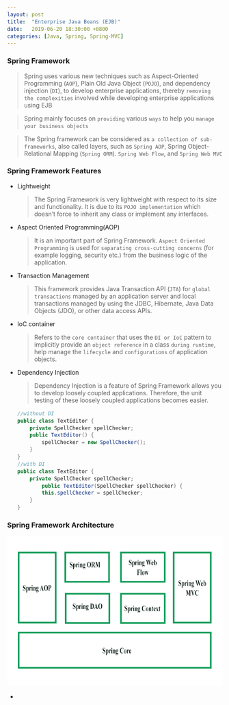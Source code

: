```yaml
---
layout: post
title:  "Enterprise Java Beans (EJB)"
date:   2019-06-20 18:30:00 +0800
categories: [Java, Spring, Spring-MVC]
---
```

### Spring Framework
> Spring uses various new techniques such as Aspect-Oriented Programming (`AOP`), Plain Old Java Object (`POJO`), and dependency injection (`DI`), to develop enterprise applications, thereby `removing the complexities` involved while developing enterprise applications using EJB

> Spring mainly focuses on `providing` various `ways` to help you `manage your business objects`

> The Spring framework can be considered as `a collection of sub-frameworks`, also called layers, such as `Spring AOP`, Spring Object-Relational Mapping (`Spring ORM`). `Spring Web Flow`, and `Spring Web MVC`

### Spring Framework Features
- Lightweight
    >The Spring Framework is very lightweight with respect to its size and functionality. It is due to its `POJO implementation` which doesn’t force to inherit any class or implement any interfaces.
- Aspect Oriented Programming(AOP)
    >It is an important part of Spring Framework. `Aspect Oriented Programming` is used for `separating cross-cutting concerns` (for example logging, security etc.) from the business logic of the application.
- Transaction Management
    >This framework provides Java Transaction API (`JTA`) for `global transactions` managed by an application server and local transactions managed by using the JDBC, Hibernate, Java Data Objects (JDO), or other data access APIs. 
- IoC container
    >Refers to the `core container` that uses the `DI or IoC` pattern to implicitly provide an `object reference` in a class `during runtime`, help manage the `lifecycle` and `configurations` of application objects.
- Dependency Injection
    >Dependency Injection is a feature of Spring Framework allows you to develop loosely coupled applications. Therefore, the unit testing of these loosely coupled applications becomes easier. 

    ```java
    //without DI
    public class TextEditor {
        private SpellChecker spellChecker;
        public TextEditor() {
            spellChecker = new SpellChecker();
        }
    }
    //with DI
    public class TextEditor {
        private SpellChecker spellChecker;
            public TextEditor(SpellChecker spellChecker) {
            this.spellChecker = spellChecker;
        }
    }
    ```
### Spring Framework Architecture

![spring framework](https://github.com/YouwangDeng/YouwangDeng.github.io/raw/master/static/img/_posts/Spring-Framework-Architecture.png)

- 